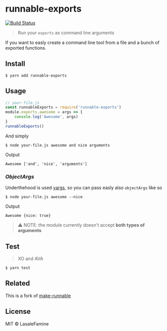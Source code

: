 # runnable-exports
[![Build Status](https://travis-ci.org/LasaleFamine/runnable-exports.svg?branch=master)](https://travis-ci.org/LasaleFamine/runnable-exports)

> Run your `exports` as command line arguments

If you want to easly create a command line tool from a file and a bunch of exported functions.

## Install

	$ yarn add runnable-exports

## Usage
```javascript
// your-file.js
const runnableExports = require('runnable-exports')
module.exports.awesome = args => {
	console.log('Awesome', args)
}
runnableExports()
```
And simply

	$ node your-file.js awesome and nice arguments

Output

	Awesome ['and', 'nice', 'arguments']

### ***ObjectArgs***

Underthehood is used [yargs](https://www.npmjs.com/package/yargs), so you can pass easly also `objectArgs` like so

	$ node your-file.js awesome --nice

Output

	Awesome {nice: true}

> :warning: NOTE: the module currently doesn't accept **both types of arguments**

## Test

> XO and AVA

	$ yarn test

## Related

This is a fork of [make-runnable](https://github.com/super-cache-money/make-runnable)

## License

MIT © LasaleFamine
